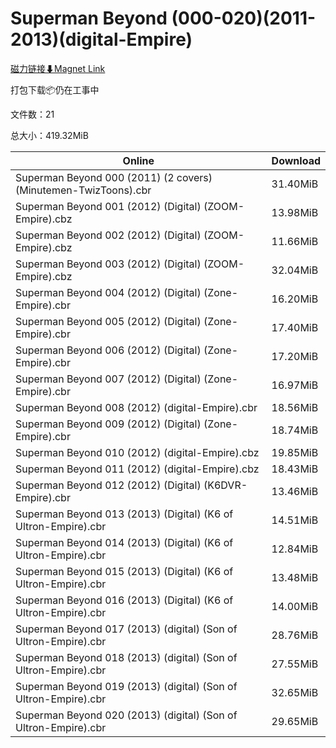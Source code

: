 # Superman Beyond (000-020)(2011-2013)(digital-Empire)

[磁力链接⬇Magnet Link](magnet:?xt=urn:btih:44845cbf5afaed992e5f02d4cf804a134056ed36&dn=Superman%20Beyond%20%28000-020%29%282011-2013%29%28digital-Empire%29)

打包下载📦仍在工事中

文件数：21

总大小：419.32MiB

Online | Download
--- | ---
Superman Beyond 000 (2011) (2 covers) (Minutemen-TwizToons).cbr | 31.40MiB
Superman Beyond 001 (2012) (Digital) (ZOOM-Empire).cbz | 13.98MiB
Superman Beyond 002 (2012) (Digital) (ZOOM-Empire).cbz | 11.66MiB
Superman Beyond 003 (2012) (Digital) (ZOOM-Empire).cbz | 32.04MiB
Superman Beyond 004 (2012) (Digital) (Zone-Empire).cbr | 16.20MiB
Superman Beyond 005 (2012) (Digital) (Zone-Empire).cbr | 17.40MiB
Superman Beyond 006 (2012) (Digital) (Zone-Empire).cbr | 17.20MiB
Superman Beyond 007 (2012) (Digital) (Zone-Empire).cbr | 16.97MiB
Superman Beyond 008 (2012) (digital-Empire).cbr | 18.56MiB
Superman Beyond 009 (2012) (Digital) (Zone-Empire).cbr | 18.74MiB
Superman Beyond 010 (2012) (digital-Empire).cbz | 19.85MiB
Superman Beyond 011 (2012) (digital-Empire).cbz | 18.43MiB
Superman Beyond 012 (2012) (Digital) (K6DVR-Empire).cbr | 13.46MiB
Superman Beyond 013 (2013) (Digital) (K6 of Ultron-Empire).cbr | 14.51MiB
Superman Beyond 014 (2013) (Digital) (K6 of Ultron-Empire).cbr | 12.84MiB
Superman Beyond 015 (2013) (Digital) (K6 of Ultron-Empire).cbr | 13.48MiB
Superman Beyond 016 (2013) (Digital) (K6 of Ultron-Empire).cbr | 14.00MiB
Superman Beyond 017 (2013) (digital) (Son of Ultron-Empire).cbr | 28.76MiB
Superman Beyond 018 (2013) (digital) (Son of Ultron-Empire).cbr | 27.55MiB
Superman Beyond 019 (2013) (digital) (Son of Ultron-Empire).cbr | 32.65MiB
Superman Beyond 020 (2013) (digital) (Son of Ultron-Empire).cbr | 29.65MiB